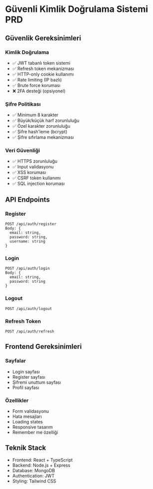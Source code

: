 # Güvenli Kimlik Doğrulama Sistemi PRD

## Güvenlik Gereksinimleri

### Kimlik Doğrulama

- ✅ JWT tabanlı token sistemi
- ✅ Refresh token mekanizması
- ✅ HTTP-only cookie kullanımı
- ✅ Rate limiting (IP bazlı)
- ✅ Brute force koruması
- ❌ 2FA desteği (opsiyonel)

### Şifre Politikası

- ✅ Minimum 8 karakter
- ✅ Büyük/küçük harf zorunluluğu
- ✅ Özel karakter zorunluluğu
- ✅ Şifre hash'leme (bcrypt)
- ✅ Şifre sıfırlama mekanizması

### Veri Güvenliği

- ✅ HTTPS zorunluluğu
- ✅ Input validasyonu
- ✅ XSS koruması
- ✅ CSRF token kullanımı
- ✅ SQL injection koruması

## API Endpoints

### Register

```
POST /api/auth/register
Body: {
  email: string,
  password: string,
  username: string
}
```

### Login

```
POST /api/auth/login
Body: {
  email: string,
  password: string
}
```

### Logout

```
POST /api/auth/logout
```

### Refresh Token

```
POST /api/auth/refresh
```

## Frontend Gereksinimleri

### Sayfalar

- Login sayfası
- Register sayfası
- Şifremi unuttum sayfası
- Profil sayfası

### Özellikler

- Form validasyonu
- Hata mesajları
- Loading states
- Responsive tasarım
- Remember me özelliği

## Teknik Stack

- Frontend: React + TypeScript
- Backend: Node.js + Express
- Database: MongoDB
- Authentication: JWT
- Styling: Tailwind CSS
